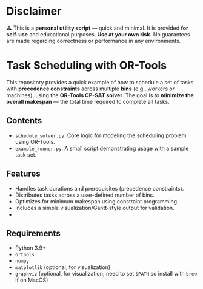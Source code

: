 # Disclaimer

⚠️ This is a **personal utility script** — quick and minimal. It is provided **for self-use** and educational purposes. **Use at your own risk.** No guarantees are made regarding correctness or performance in any environments.


# Task Scheduling with OR-Tools

This repository provides a quick example of how to schedule a set of tasks with **precedence constraints** across multiple **bins** (e.g., workers or machines), using the **OR-Tools CP-SAT solver**. The goal is to **minimize the overall makespan** — the total time required to complete all tasks.

## Contents

- `schedule_solver.py`: Core logic for modeling the scheduling problem using OR-Tools.
- `example_runner.py`: A small script demonstrating usage with a sample task set.

## Features

- Handles task durations and prerequisites (precedence constraints).
- Distributes tasks across a user-defined number of bins.
- Optimizes for minimum makespan using constraint programming.
- Includes a simple visualization/Gantt-style output for validation.
- 
## Requirements

- Python 3.9+
- `ortools`
- `numpy`
- `matplotlib` (optional, for visualization)
- `graphviz` (optional, for visualization; need to set `$PATH` so install with `brew` if on MacOS)
